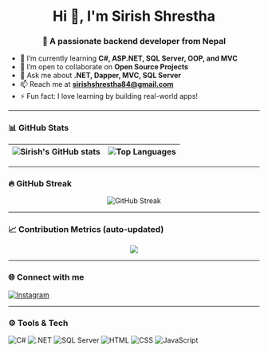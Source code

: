 <h1 align="center">Hi 👋, I'm Sirish Shrestha</h1>
<h3 align="center">🚀 A passionate backend developer from Nepal</h3>

- 🌱 I’m currently learning **C#, ASP.NET, SQL Server, OOP, and MVC**
- 👯 I’m open to collaborate on **Open Source Projects**
- 💬 Ask me about **.NET, Dapper, MVC, SQL Server**
- 📫 Reach me at **sirishshrestha84@gmail.com**
- ⚡ Fun fact: I love learning by building real-world apps!

---

### 📊 GitHub Stats

| <img src="https://github-readme-stats.vercel.app/api?username=sirishshrestha84&show_icons=true&theme=radical" alt="Sirish's GitHub stats" /> | <img src="https://github-readme-stats.vercel.app/api/top-langs/?username=sirishshrestha84&layout=compact&theme=radical" alt="Top Languages" /> |
|---|---|

---

### 🔥 GitHub Streak

<p align="center">
  <img src="https://github-readme-streak-stats.herokuapp.com/?user=sirishshrestha84&theme=radical" alt="GitHub Streak" />
</p>

---

### 📈 Contribution Metrics (auto-updated)

<p align="center">
  <img src="https://github-profile-summary-cards.vercel.app/api/cards/profile-details?username=sirishshrestha84&theme=radical" />
</p>

---

### 🌐 Connect with me

[![Instagram](https://img.shields.io/badge/-Instagram-E4405F?style=flat-square&logo=Instagram&logoColor=white&link=https://instagram.com/call_me_sirish_shrestha)](https://instagram.com/call_me_sirish_shrestha)

---

### ⚙️ Tools & Tech

![C#](https://img.shields.io/badge/-C%23-239120?style=flat-square&logo=c-sharp&logoColor=white)
![.NET](https://img.shields.io/badge/-.NET-512BD4?style=flat-square&logo=dotnet&logoColor=white)
![SQL Server](https://img.shields.io/badge/-SQL%20Server-CC2927?style=flat-square&logo=microsoft-sql-server&logoColor=white)
![HTML](https://img.shields.io/badge/-HTML5-E34F26?style=flat-square&logo=html5&logoColor=white)
![CSS](https://img.shields.io/badge/-CSS3-1572B6?style=flat-square&logo=css3)
![JavaScript](https://img.shields.io/badge/-JavaScript-F7DF1E?style=flat-square&logo=javascript&logoColor=black)
